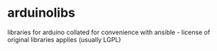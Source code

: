 # arduinolibs
libraries for arduino collated for convenience with ansible - license of original libraries applies (usually LGPL)
